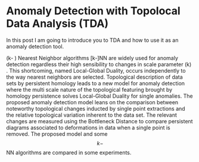 # Anomaly Detection with Topolocal Data Analysis (TDA)

In this post I am going to introduce you to TDA and how to use it as an anomaly detection tool. 


\(k- \) Nearest Neighbor algorithms \[k-\]NN are widely used for anomaly detection regardless their high sensibility to changes in scale parameter (k) . This shortcoming, named 
Local-Global Duality, occurs independently to the way nearest neighbors are selected. Topological description of data sets by persistent homology leads to a new model for 
anomaly detection where the multi scale nature of the topological featuring brought by homology persistence solves Local-Global Duality for single anomalies. The proposed 
anomaly detection model leans on the comparison between noteworthy topological changes inducted by single point extractions and the relative topological variation inherent 
to the data set. The relevant changes are measured using the Bottleneck Distance to compare persistent diagrams associated to deformations in data when a single point is 
removed. The proposed model and some $$k-$$NN algorithms  are compared in some experiments.
